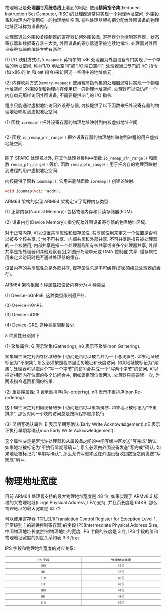 
物理地址是**处理器**在**系统总线**上看到的地址. 使用**精简指令集**(Reduced Instruction Set Computer, RISC)的处理器通常只实现一个物理地址空间, 外围设备和物理内存使用统一的物理地址空间. 有些处理器架构把分配给外围设备的物理地址区域称为设备内存.

处理器通过外围设备控制器的寄存器访问外围设备, 寄存器分为控制寄存器、状态寄存器和数据寄存器三大类, 外围设备的寄存器通常被连续地编址. 处理器对外围设备寄存器的编址方式有两种.

(1) I/O 映射方式(`I/O-mapped`): 英特尔的 x86 处理器为外围设备专门实现了一个单独的地址空间, 称为"I/O 地址空间"或"I/O 端口空间", 处理器通过专门的 I/O 指令(如 x86 的 in 和 out 指令)来访问这一空间中的地址单元.

(2) 内存映射方式(`memory-mapped`): 使用精简指令集的处理器通常只实现一个物理地址空间, 外围设备和物理内存使用统一的物理地址空间, 处理器可以像访问一个内存单元那样访问外围设备, 不需要提供专门的 I/O 指令.

程序只能通过虚拟地址访问外设寄存器, 内核提供了以下函数来把外设寄存器的物理地址映射到虚拟地址空间.

(1) 函数 `ioremap()` 把外设寄存器的物理地址映射到内核虚拟地址空间.

```cpp

```

(2) 函数 `io_remap_pfn_range()` 把外设寄存器的物理地址映射到进程的用户虚拟地址空间.

```cpp

```

除了 SPARC 处理器以外, 在其他处理器架构中函数 `io_remap_pfn_range()` 和函数 `remap_pfn_range()` 等价. 函数 `remap_pfn_range()` 用于把内存的物理页映射到进程的用户虚拟地址空间.

内核提供了函数 `iounmap()`, 它用来删除函数 `ioremap()` 创建的映射.

```cpp
void iounmap(void *addr);
```

ARM64 架构的实现 ARM64 架构定义了两种内存类型.

(1) 正常内存(Normal Memory): 包括物理内存和只读存储器(ROM).

(2) 设备内存(Device Memory): 指分配给外围设备寄存器的物理地址区域.

对于正常内存, 可以设置共享属性和缓存属性. 共享属性用来定义一个位置是否可以被多个核共享, 分为不可共享、内部共享和外部共享. 不可共享是指只被处理器的一个核使用, 内部共享是指一个处理器的所有核共享或者多个处理器共享, 外部共享是指处理器和其他观察者(比如图形处理单元或 DMA 控制器)共享. 缓存属性用来定义访问时是否通过处理器的缓存.

设备内存的共享属性总是外部共享, 缓存属性总是不可缓存(即必须绕过处理器的缓存).

ARM64 架构根据 3 种属性把设备内存分为 4 种类型.

(1) Device-nGnRnE, 这种类型限制最严格.

(2) Device-nGnRE.

(3) Device-nGRE.

(4) Device-GRE, 这种类型限制最少.

3 种属性分别如下.

(1) 聚集属性: G 表示聚集(Gathering), nG 表示不聚集(non Gathering).

聚集属性决定对内存区域的多个访问是否可以被合并为一个总线事务. 如果地址被标记为"不聚集", 那么必须按照程序里面的地址和长度访问. 如果地址被标记为"聚集", 处理器可以把两个"写一个字节"的访问合并成一个"写两个字节"的访问, 可以把对相同内存位置的多个访问合并, 例如读相同位置两次, 处理器只需要读一次, 为两条指令返回相同的结果.

(2) 重排序属性: R 表示重排序(Re-ordering), nR 表示不重排序(non Re-ordering).

这个属性决定对相同设备的多个访问是否可以重新排序. 如果地址被标记为"不重排序", 那么对同一个块的访问总是按照程序顺序执行.

(3) 早期写确认属性: E 表示早期写确认(Early Write Acknowledgement),nE 表示不执行早期写确认(non Early Write Acknowledgement).

这个属性决定是否允许处理器和从属设备之间的中间写缓冲区发送"写完成"确认. 如果地址被标记为"不执行早期写确认", 那么必须由外围设备发送"写完成"确认. 如果地址被标记为"早期写确认", 那么允许写缓冲区在外围设备收到数据之前发送"写完成"确认.

# 物理地址宽度

目前 ARM64 处理器支持的最大物理地址宽度是 48 位, 如果实现了 ARMv8.2 标准的大物理地址(Large Physical Address, LPA)支持, 并且页长度是 64KB, 那么物理地址的最大宽度是 52 位.

可以使用寄存器 TCR_EL1(Translation Control Register for Exception Level 1, 异常级别 1 的转换控制寄存器)的字段 IPS(Intermediate Physical Address Size, 中间物理地址长度)控制物理地址的宽度, IPS 字段的长度是 3 位, IPS 字段的值和物理地址宽度的对应关系如表 3.3 所示.

IPS 字段和物理地址宽度的对应关系:

![2022-07-16-14-23-56.png](./images/2022-07-16-14-23-56.png)